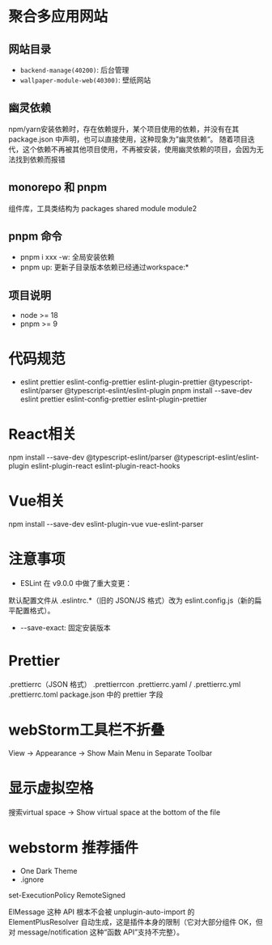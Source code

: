# 聚合多应用网站

## 网站目录

- `backend-manage(40200)`: 后台管理
- `wallpaper-module-web(40300)`: 壁纸网站

## 幽灵依赖

npm/yarn安装依赖时，存在依赖提升，某个项目使用的依赖，并没有在其 package.json 中声明，也可以直接使用，这种现象为”幽灵依赖“。
随着项目迭代，这个依赖不再被其他项目使用，不再被安装，使用幽灵依赖的项目，会因为无法找到依赖而报错

## monorepo 和 pnpm

组件库，工具类结构为
packages
shared
module
module2

## pnpm 命令

- pnpm i xxx -w: 全局安装依赖
- pnpm up: 更新子目录版本依赖已经通过workspace:*

## 项目说明
- node >= 18
- pnpm >= 9

# 代码规范
  - eslint prettier eslint-config-prettier eslint-plugin-prettier @typescript-eslint/parser @typescript-eslint/eslint-plugin
pnpm install --save-dev eslint prettier eslint-config-prettier eslint-plugin-prettier
# React相关
npm install --save-dev @typescript-eslint/parser @typescript-eslint/eslint-plugin eslint-plugin-react eslint-plugin-react-hooks
# Vue相关
npm install --save-dev eslint-plugin-vue vue-eslint-parser

# 注意事项
 - ESLint 在 v9.0.0 中做了重大变更：

默认配置文件从 .eslintrc.*（旧的 JSON/JS 格式）改为 eslint.config.js（新的扁平配置格式）。
- --save-exact: 固定安装版本


# Prettier
.prettierrc（JSON 格式）
.prettierrcon
.prettierrc.yaml / .prettierrc.yml
.prettierrc.toml
package.json 中的 prettier 字段

# webStorm工具栏不折叠
View -> Appearance -> Show Main Menu in Separate Toolbar

# 显示虚拟空格
搜索virtual space -> Show virtual space at the bottom of the file

# webstorm 推荐插件
- One Dark Theme
- .ignore

set-ExecutionPolicy RemoteSigned

ElMessage 这种 API 根本不会被 unplugin-auto-import 的 ElementPlusResolver 自动生成，这是插件本身的限制（它对大部分组件 OK，但对 message/notification 这种“函数 API”支持不完整）。
